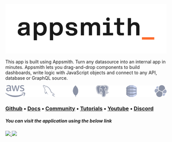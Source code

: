 ![](https://raw.githubusercontent.com/appsmithorg/appsmith/release/static/appsmith_logo_primary.png)

This app is built using Appsmith. Turn any datasource into an internal app in minutes. Appsmith lets you drag-and-drop components to build dashboards, write logic with JavaScript objects and connect to any API, database or GraphQL source.

![](https://raw.githubusercontent.com/appsmithorg/appsmith/release/static/images/integrations.png)

### [Github](https://github.com/appsmithorg/appsmith) • [Docs](https://docs.appsmith.com/?utm_source=github&utm_medium=social&utm_content=appsmith_docs&utm_campaign=null&utm_term=appsmith_docs) • [Community](https://community.appsmith.com/) • [Tutorials](https://github.com/appsmithorg/appsmith/tree/update/readme#tutorials) • [Youtube](https://www.youtube.com/appsmith) • [Discord](https://discord.gg/rBTTVJp)

##### You can visit the application using the below link

###### [![](https://assets.appsmith.com/git-sync/Buttons.svg) ](https://0507-172-176-205-114.eu.ngrok.io/applications/63c015e7f70e2950bc3de4f8/pages/63c015e7f70e2950bc3de4fb) [![](https://assets.appsmith.com/git-sync/Buttons2.svg)](https://0507-172-176-205-114.eu.ngrok.io/applications/63c015e7f70e2950bc3de4f8/pages/63c015e7f70e2950bc3de4fb/edit)

